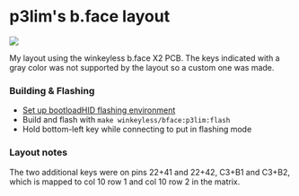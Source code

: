 # p3lim's b.face layout

![](https://user-images.githubusercontent.com/26496/61170794-bf8a2c80-a56e-11e9-893f-f1766e7a9a04.png)

My layout using the winkeyless b.face X2 PCB. The keys indicated with a gray color was not supported by the layout so a custom one was made.

### Building & Flashing

- [Set up bootloadHID flashing environment](https://docs.qmk.fm/#/flashing_bootloadhid)
- Build and flash with `make winkeyless/bface:p3lim:flash`
- Hold bottom-left key while connecting to put in flashing mode

### Layout notes

The two additional keys were on pins 22+41 and 22+42, C3+B1 and C3+B2, which is mapped to col 10 row 1 and col 10 row 2 in the matrix.
